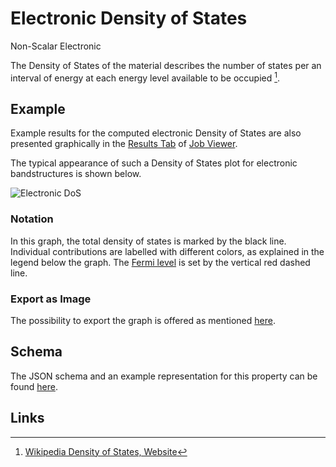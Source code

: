 # Electronic Density of States

<span class="btn badge b-success border-50">Non-Scalar</span> <span class="btn badge b-info border-50">Electronic</span>

The Density of States of the material describes the number of states per an interval of energy at each energy level available to be occupied [^1].

## Example

Example results for the computed electronic Density of States are also presented graphically in the [Results Tab](../../jobs/ui/results-tab.md) of [Job Viewer](../../jobs/ui/viewer.md).

The typical appearance of such a Density of States plot for electronic bandstructures is shown below.

![Electronic DoS](/images/Properties/electronic-dos.png "Electronic DoS")

### Notation

In this graph, the total density of states is marked by the black line. Individual contributions are labelled with different colors, as explained in the legend below the graph. The [Fermi level](../scalar/total-energy.md#fermi-energy) is set by the vertical red dashed line.

### Export as Image

The possibility to export the graph is offered as mentioned [here](../../properties/ui/viewer.md#export-as-images).

## Schema 

The JSON schema and an example representation for this property can be found [here](../../properties/data/list.md#density-of-states).

## Links

[^1]: [Wikipedia Density of States, Website](https://en.wikipedia.org/wiki/Density_of_states)
